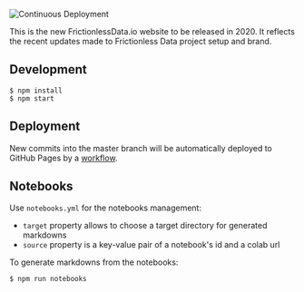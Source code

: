 ![Continuous Deployment](https://github.com/frictionlessdata/website-v2/workflows/Continuous%20Deployment/badge.svg)

This is the new FrictionlessData.io website to be released in 2020. It reflects the recent updates made to Frictionless Data project setup and brand.

## Development

```console
$ npm install
$ npm start
```

## Deployment

New commits into the master branch will be automatically deployed to GitHub Pages by a [workflow](.github/workflows/main.yml).

## Notebooks

Use `notebooks.yml` for the notebooks management:
- `target` property allows to choose a target directory for generated markdowns
- `source` property is a key-value pair of a notebook's id and a colab url

To generate markdowns from the notebooks:

```
$ npm run notebooks
```

